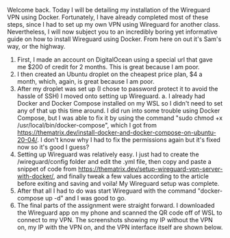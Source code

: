 Welcome back. Today I will be detailing my installation of the Wireguard VPN using Docker. Fortunately, I have already completed most of these steps, since I had to set up my own VPN using Wireguard for another class. Nevertheless, I will now subject you to an incredibly boring yet informative guide on how to install Wireguard using Docker. From here on out it's Sam's way, or the highway.

1. First, I made an account on DigitalOcean using a special url that gave me $200 of credit for 2 months. This is great because I am poor.
2. I then created an Ubuntu droplet on the cheapest price plan, $4 a month, which, again, is great because I am poor.
3. After my droplet was set up (I chose to password protect it to avoid the hassle of SSH) I moved onto setting up Wireguard.
  a. I already had Docker and Docker Compose installed on my WSL so I didn't need to set any of that up this time around. I did run into some trouble using Docker Compose, but I was able to fix it by using the command "sudo chmod +x /usr/local/bin/docker-compose", which I got from https://thematrix.dev/install-docker-and-docker-compose-on-ubuntu-20-04/. I don't know why I had to fix the permissions again but it's fixed now so it's good I guess?
4. Setting up Wireguard was relatively easy. I just had to create the /wireguard/config folder and edit the .yml file, then copy and paste a snippet of code from https://thematrix.dev/setup-wireguard-vpn-server-with-docker/, and finally tweak a few values according to the article before exiting and saving and voila! My Wireguard setup was complete.
5. After that all I had to do was start Wireguard with the command "docker-compose up -d" and I was good to go.
6. The final parts of the assignment were straight forward. I downloaded the Wireguard app on my phone and scanned the QR code off of WSL to connect to my VPN. The screenshots showing my IP without the VPN on, my IP with the VPN on, and the VPN interface itself are shown below.
